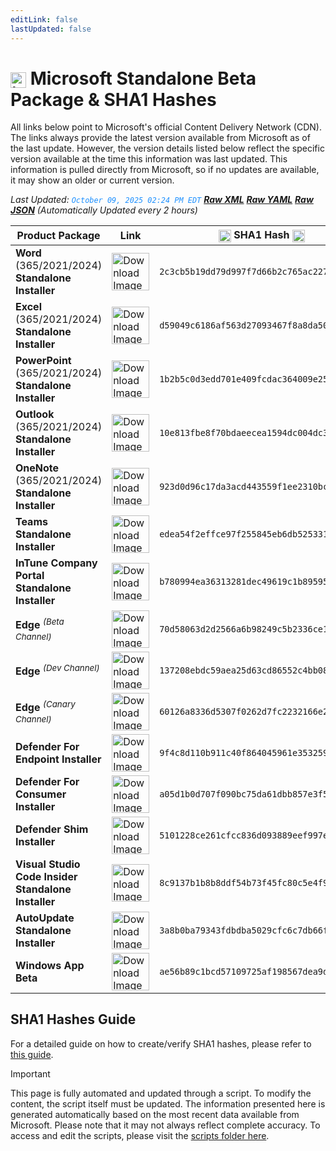 ```yaml
---
editLink: false
lastUpdated: false
---
```

# <img src="/images/Microsoft_Logo_512px.png" alt="image" width="25" style="vertical-align: middle; display: inline-block;" /> Microsoft Standalone Beta Package & SHA1 Hashes

<span class="extra-small">All links below point to Microsoft's official Content Delivery Network (CDN).</span>
<span class="extra-small">The links always provide the latest version available from Microsoft as of the last update. However, the version details listed below reflect the specific version available at the time this information was last updated. This information is pulled directly from Microsoft, so if no updates are available, it may show an older or current version.</span>

<span class="extra-small">_Last Updated: <code style="color : dodgerblue">October 09, 2025 02:24 PM EDT</code> [**_Raw XML_**](https://github.com/cocopuff2u/MOFA/blob/main/latest_raw_files/macos_standalone_beta.xml) [**_Raw YAML_**](https://github.com/cocopuff2u/MOFA/blob/main/latest_raw_files/macos_standalone_beta.yaml) [**_Raw JSON_**](https://github.com/cocopuff2u/MOFA/blob/main/latest_raw_files/macos_standalone_beta.json)
 (Automatically Updated every 2 hours)_</span>

| **Product Package** | **Link** | **<img src="/images/sha-256.png" alt="image" width="20" style="vertical-align: middle; display: inline-block;" /> SHA1 Hash <img src="/images/sha-256.png" alt="image" width="20" style="vertical-align: middle; display: inline-block;" />** |
|----------------------|----------|------------------|
| **Word** (365/2021/2024) **Standalone Installer** | <a href="https://res.public.onecdn.static.microsoft/mro1cdnstorage/4B2D7701-0A4F-49C8-B4CB-0C2D4043F51F/MacAutoupdate/Microsoft_Word_16.103.25100727_Updater.pkg"><img src="/images/Word_beta.webp" alt="Download Image" width="60"></a> | `2c3cb5b19dd79d997f7d66b2c765ac22785dff95` |
| **Excel** (365/2021/2024) **Standalone Installer** | <a href="https://res.public.onecdn.static.microsoft/mro1cdnstorage/4B2D7701-0A4F-49C8-B4CB-0C2D4043F51F/MacAutoupdate/Microsoft_Excel_16.103.25100727_Updater.pkg"><img src="/images/Excel_beta.webp" alt="Download Image" width="60"></a> | `d59049c6186af563d27093467f8a8da5076f0840` |
| **PowerPoint** (365/2021/2024) **Standalone Installer** | <a href="https://res.public.onecdn.static.microsoft/mro1cdnstorage/4B2D7701-0A4F-49C8-B4CB-0C2D4043F51F/MacAutoupdate/Microsoft_PowerPoint_16.103.25100727_Updater.pkg"><img src="/images/PowerPoint_beta.webp" alt="Download Image" width="60"></a> | `1b2b5c0d3edd701e409fcdac364009e25cc80498` |
| **Outlook** (365/2021/2024) **Standalone Installer**| <a href="https://res.public.onecdn.static.microsoft/mro1cdnstorage/4B2D7701-0A4F-49C8-B4CB-0C2D4043F51F/MacAutoupdate/Microsoft_Outlook_16.103.25100727_Updater.pkg"><img src="/images/Outlook_beta.webp" alt="Download Image" width="60"></a> | `10e813fbe8f70bdaeecea1594dc004dc33b01844` |
| **OneNote** (365/2021/2024) **Standalone Installer** | <a href="https://res.public.onecdn.static.microsoft/mro1cdnstorage/4B2D7701-0A4F-49C8-B4CB-0C2D4043F51F/MacAutoupdate/Microsoft_OneNote_16.103.25100727_Updater.pkg"><img src="/images/OneNote_beta.webp" alt="Download Image" width="60"></a> | `923d0d96c17da3acd443559f1ee2310bc4443770` |
| **Teams Standalone Installer** | <a href="https://statics.teams.cdn.office.net/production-osx/25275.2601.4002.2820/MicrosoftTeams.pkg"><img src="/images/Teams_beta.webp" alt="Download Image" width="60"></a> | `edea54f2effce97f255845eb6db525331766f92e` |
| **InTune Company Portal Standalone Installer** | <a href="https://officecdnmac.microsoft.com/pr/4B2D7701-0A4F-49C8-B4CB-0C2D4043F51F/MacAutoupdate/CompanyPortal_5.2508.1-Upgrade.pkg"><img src="/images/companyportal.png" alt="Download Image" width="60"></a> | `b780994ea36313281dec49619c1b895956725394` |
| **Edge** <sup>_(Beta Channel)_</sup> | <a href="https://msedge.sf.dl.delivery.mp.microsoft.com/filestreamingservice/files/dc14d90e-f76f-47cb-a0cc-c79104deb5fc/MicrosoftEdgeBeta-141.0.3537.57.pkg"><img src="/images/edge_beta.png" alt="Download Image" width="60"></a> | `70d58063d2d2566a6b98249c5b2336ce141ba2c4` |
| **Edge** <sup>_(Dev Channel)_</sup> | <a href="https://msedge.sf.dl.delivery.mp.microsoft.com/filestreamingservice/files/d9cacec8-ce95-4646-a276-96a5698fc117/MicrosoftEdgeDev-142.0.3595.9.pkg"><img src="/images/edge_dev.png" alt="Download Image" width="60"></a> | `137208ebdc59aea25d63cd86552c4bb08158ff00` |
| **Edge** <sup>_(Canary Channel)_</sup> | <a href="https://msedge.sf.dl.delivery.mp.microsoft.com/filestreamingservice/files/62efe774-91a0-45c4-9f07-b184a5806dd4/MicrosoftEdgeCanary-143.0.3607.0.pkg"><img src="/images/edge_canary.png" alt="Download Image" width="60"></a> | `60126a8336d5307f0262d7fc2232166e2f0ddc78` |
| **Defender For Endpoint Installer** | <a href="https://officecdnmac.microsoft.com/pr/4B2D7701-0A4F-49C8-B4CB-0C2D4043F51F/MacAutoupdate/wdav-upgrade.pkg"><img src="/images/defender_512x512x32.png" alt="Download Image" width="60"></a> | `9f4c8d110b911c40f864045961e3532594772494` |
| **Defender For Consumer Installer** | <a href="https://officecdnmac.microsoft.com/pr/4B2D7701-0A4F-49C8-B4CB-0C2D4043F51F/MacAutoupdate/Microsoft_Defender_101.25082.0006_Individuals_Installer.pkg"><img src="/images/defender_512x512x32.png" alt="Download Image" width="60"></a> | `a05d1b0d707f090bc75da61dbb857e3f5756311f` |
| **Defender Shim Installer** | <a href="https://officecdnmac.microsoft.com/pr/4B2D7701-0A4F-49C8-B4CB-0C2D4043F51F/MacAutoupdate/Microsoft_Defender_101.24080.0001_Individuals_Shim_Installer.pkg"><img src="/images/defender_512x512x32.png" alt="Download Image" width="60"></a> | `5101228ce261cfcc836d093889eef997e8f62dfd` |
| **Visual Studio Code Insider Standalone Installer** | <a href="https://vscode.download.prss.microsoft.com/dbazure/download/insider/bcbd0b4a9877c49ece744f86f4dc1e2b73477e98/VSCode-darwin-universal.zip"><img src="/images/Code_512x512x32.png" alt="Download Image" width="60"></a> | `8c9137b1b8b8ddf54b73f45fc80c5e4f912bdce1` |
| **AutoUpdate Standalone Installer** | <a href="https://officecdnmac.microsoft.com/pr/4B2D7701-0A4F-49C8-B4CB-0C2D4043F51F/MacAutoupdate/Microsoft_AutoUpdate_4.80.25092610_Updater.pkg"><img src="/images/autoupdate.png" alt="Download Image" width="60"></a> | `3a8b0ba79343fdbdba5029cfc6c7db66fe9acfdf` |
| **Windows App Beta** | <a href="https://appcenter-filemanagement-distrib1ede6f06e-a6b7akbshagxhcfs.z01.azurefd.net/c743f01a-b3a8-4b8c-ba41-472fe4f12bcc/Windows%20App%20Beta.app.zip?sv=2019-07-07&sr=c&sig=7nzjW%2BPHT2e2G4UFobGAO3yy1wQ1EFAzrWNKntJv950%3D&skoid=a1849515-0f61-4610-b6c3-e62ad91d7412&sktid=975f013f-7f24-47e8-a7d3-abc4752bf346&skt=2025-10-09T06%3A35%3A04Z&ske=2025-10-10T06%3A40%3A04Z&sks=b&skv=2019-07-07&se=2025-10-10T06%3A40%3A04Z&sp=r"><img src="/images/windowsapp.png" alt="Download Image" width="60"></a> | `ae56b89c1bcd57109725af198567dea9dc8648a3` |

## SHA1 Hashes Guide

For a detailed guide on how to create/verify SHA1 hashes, please refer to [this guide](/guides/how_to_sha1.md).

> [!IMPORTANT]
> This page is fully automated and updated through a script. To modify the content, the script itself must be updated. The information presented here is generated automatically based on the most recent data available from Microsoft. Please note that it may not always reflect complete accuracy. To access and edit the scripts, please visit the [scripts folder here](https://github.com/cocopuff2u/MOFA_WEBSITE/tree/main/update_readme_scripts).
